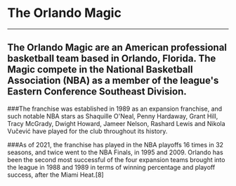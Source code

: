 # The Orlando Magic

---

## The Orlando Magic are an American professional basketball team based in Orlando, Florida. The Magic compete in the National Basketball Association (NBA) as a member of the league's Eastern Conference Southeast Division. 

###The franchise was established in 1989 as an expansion franchise, and such notable NBA stars as Shaquille O'Neal, Penny Hardaway, Grant Hill, Tracy McGrady, Dwight Howard, Jameer Nelson, Rashard Lewis and Nikola Vučević have played for the club throughout its history. 

###As of 2021, the franchise has played in the NBA playoffs 16 times in 32 seasons, and twice went to the NBA Finals, in 1995 and 2009. Orlando has been the second most successful of the four expansion teams brought into the league in 1988 and 1989 in terms of winning percentage and playoff success, after the Miami Heat.[8]

